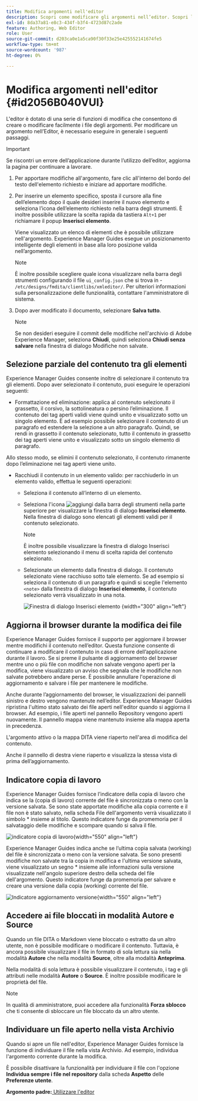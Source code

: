 ```yaml
---
title: Modifica argomenti nell'editor
description: Scopri come modificare gli argomenti nell’editor. Scopri le varie funzioni di modifica per modificare i file degli argomenti in AEM Guides.
exl-id: 8da37a81-e8c3-434f-b3f4-4723d87c2ade
feature: Authoring, Web Editor
role: User
source-git-commit: d203ca0e1a5ca90f30f33e25e425552141674fe5
workflow-type: tm+mt
source-wordcount: '987'
ht-degree: 0%

---
```


# Modifica argomenti nell&#39;editor {#id2056B040VUI}

L&#39;editor è dotato di una serie di funzioni di modifica che consentono di creare o modificare facilmente i file degli argomenti. Per modificare un argomento nell’Editor, è necessario eseguire in generale i seguenti passaggi.

>[!IMPORTANT]
>
> Se riscontri un errore dell’applicazione durante l’utilizzo dell’editor, aggiorna la pagina per continuare a lavorare.

1. Per apportare modifiche all&#39;argomento, fare clic all&#39;interno del bordo del testo dell&#39;elemento richiesto e iniziare ad apportare modifiche.

1. Per inserire un elemento specifico, sposta il cursore alla fine dell’elemento dopo il quale desideri inserire il nuovo elemento e seleziona l’icona dell’elemento richiesto nella barra degli strumenti. È inoltre possibile utilizzare la scelta rapida da tastiera `Alt+1` per richiamare il popup **Inserisci elemento**.

   Viene visualizzato un elenco di elementi che è possibile utilizzare nell&#39;argomento. Experience Manager Guides esegue un posizionamento intelligente degli elementi in base alla loro posizione valida nell’argomento.

   >[!NOTE]
   >
   > È inoltre possibile scegliere quale icona visualizzare nella barra degli strumenti configurando il file `ui_config.json` che si trova in - `/etc/designs/fmdita/clientlibs/xmleditor/`. Per ulteriori informazioni sulla personalizzazione delle funzionalità, contattare l&#39;amministratore di sistema.

1. Dopo aver modificato il documento, selezionare **Salva tutto**.

   >[!NOTE]
   >
   > Se non desideri eseguire il commit delle modifiche nell&#39;archivio di Adobe Experience Manager, seleziona **Chiudi**, quindi seleziona **Chiudi senza salvare** nella finestra di dialogo Modifiche non salvate.


## Selezione parziale del contenuto tra gli elementi

Experience Manager Guides consente inoltre di selezionare il contenuto tra gli elementi. Dopo aver selezionato il contenuto, puoi eseguire le operazioni seguenti:

- Formattazione ed eliminazione: applica al contenuto selezionato il grassetto, il corsivo, la sottolineatura o persino l’eliminazione. Il contenuto dei tag aperti validi viene quindi unito e visualizzato sotto un singolo elemento. È ad esempio possibile selezionare il contenuto di un paragrafo ed estendere la selezione a un altro paragrafo. Quindi, se rendi in grassetto il contenuto selezionato, tutto il contenuto in grassetto dei tag aperti viene unito e visualizzato sotto un singolo elemento di paragrafo.

Allo stesso modo, se elimini il contenuto selezionato, il contenuto rimanente dopo l’eliminazione nei tag aperti viene unito.

- Racchiudi il contenuto in un elemento valido: per racchiuderlo in un elemento valido, effettua le seguenti operazioni:

   - Seleziona il contenuto all’interno di un elemento.
   - Seleziona l&#39;icona ![aggiungi](images/Add_icon.svg) dalla barra degli strumenti nella parte superiore per visualizzare la finestra di dialogo **Inserisci elemento**. Nella finestra di dialogo sono elencati gli elementi validi per il contenuto selezionato.
     >[!NOTE]
     >
     > È inoltre possibile visualizzare la finestra di dialogo Inserisci elemento selezionando il menu di scelta rapida del contenuto selezionato.

   - Selezionate un elemento dalla finestra di dialogo. Il contenuto selezionato viene racchiuso sotto tale elemento. Se ad esempio si seleziona il contenuto di un paragrafo e quindi si sceglie l&#39;elemento `<note>` dalla finestra di dialogo **Inserisci elemento**, il contenuto selezionato verrà visualizzato in una nota.

     ![Finestra di dialogo Inserisci elemento](./images/insert-element-editor.png) {width="300" align="left"}

## Aggiorna il browser durante la modifica dei file

Experience Manager Guides fornisce il supporto per aggiornare il browser mentre modifichi il contenuto nell’editor. Questa funzione consente di continuare a modificare il contenuto in caso di errore dell’applicazione durante il lavoro. Se si preme il pulsante di aggiornamento del browser mentre uno o più file con modifiche non salvate vengono aperti per la modifica, viene visualizzato un avviso che segnala che le modifiche non salvate potrebbero andare perse. È possibile annullare l&#39;operazione di aggiornamento e salvare i file per mantenere le modifiche.

Anche durante l’aggiornamento del browser, le visualizzazioni dei pannelli sinistro e destro vengono mantenute nell’editor. Experience Manager Guides ripristina l&#39;ultimo stato salvato dei file aperti nell&#39;editor quando si aggiorna il browser. Ad esempio, i file aperti nel pannello Repository vengono aperti nuovamente. Il pannello mappa viene mantenuto insieme alla mappa aperta in precedenza.

L&#39;argomento attivo o la mappa DITA viene riaperto nell&#39;area di modifica del contenuto.

Anche il pannello di destra viene riaperto e visualizza la stessa vista di prima dell’aggiornamento.

## Indicatore copia di lavoro

Experience Manager Guides fornisce l’indicatore della copia di lavoro che indica se la \(copia di lavoro\) corrente del file è sincronizzata o meno con la versione salvata. Se sono state apportate modifiche alla copia corrente e il file non è stato salvato, nella scheda File dell&#39;argomento verrà visualizzato il simbolo \* insieme al titolo. Questo indicatore funge da promemoria per il salvataggio delle modifiche e scompare quando si salva il file.

![indicatore copia di lavoro](images/working-copy-text-update-indicator.png){width="550" align="left"}

Experience Manager Guides indica anche se l’ultima copia salvata \(working\) del file è sincronizzata o meno con la versione salvata. Se sono presenti modifiche non salvate tra la copia in modifica e l&#39;ultima versione salvata, viene visualizzato un segno \* insieme alle informazioni sulla versione visualizzate nell&#39;angolo superiore destro della scheda del file dell&#39;argomento. Questo indicatore funge da promemoria per salvare e creare una versione dalla copia \(working\) corrente del file.

![Indicatore aggiornamento versione](images/version-update-indicator.png){width="550" align="left"}


## Accedere ai file bloccati in modalità Autore e Source

Quando un file DITA o Markdown viene bloccato o estratto da un altro utente, non è possibile modificare o modificare il contenuto. Tuttavia, è ancora possibile visualizzare il file in formato di sola lettura sia nella modalità **Autore** che nella modalità **Source**, oltre alla modalità **Anteprima**.

Nella modalità di sola lettura è possibile visualizzare il contenuto, i tag e gli attributi nelle modalità **Autore** o **Source**. È inoltre possibile modificare le proprietà del file.

>[!NOTE]
>
> In qualità di amministratore, puoi accedere alla funzionalità **Forza sblocco** che ti consente di sbloccare un file bloccato da un altro utente.

<!-- This is no more available -->
<!--
The toolbar displays the following icons for read-only access:

- Toggle Tags view
- Version History
- Version Label

Experience Manager Guides also displays a **Read only access** indicator near the version number.
 
![view read only file in author mode](images/locked-file-editor.png)

You can access the **Layout** view for read-only DITA maps. This view lets you see the DITA map and its properties but prevents edits.

>[!NOTE]
>
> Your folder-level administrative users must update *ui_config.json* so that you can harmoniously access the read-only files in the  Author, Source, and Layout modes.

 -->

## Individuare un file aperto nella vista Archivio

Quando si apre un file nell&#39;editor, Experience Manager Guides fornisce la funzione di individuare il file nella vista Archivio. Ad esempio, individua l&#39;argomento corrente durante la modifica.

È possibile disattivare la funzionalità per individuare il file con l&#39;opzione **Individua sempre i file nel repository** dalla scheda **Aspetto** delle **Preferenze utente**.


**Argomento padre:**[ Utilizzare l&#39;editor](web-editor.md)
